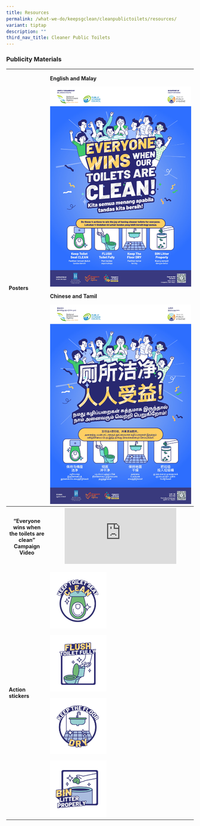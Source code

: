 ```yaml
---
title: Resources
permalink: /what-we-do/keepsgclean/cleanpublictoilets/resources/
variant: tiptap
description: ""
third_nav_title: Cleaner Public Toilets
---
```

<h3>Publicity Materials</h3>
<table style="minWidth: 50px">
<colgroup>
<col>
<col>
</colgroup>
<tbody>
<tr>
<td rowspan="1" colspan="1">
<h4>Posters</h4>
</td>
<td rowspan="1" colspan="1">
<p><strong>English and Malay</strong>
</p><a class="isomer-image-wrapper" href="/images/01.png"><img style="width: 100%" height="auto" width="100%" alt="" src="/images/01.png"></a>
<p></p>
<p><strong>Chinese and Tamil</strong>
</p>
<p></p><a class="isomer-image-wrapper" href="/images/02.png"><img style="width: 100%" height="auto" width="100%" alt="" src="/images/02.png"></a>
</td>
</tr>
<tr>
<th rowspan="1" colspan="1">
<h4>“Everyone wins when the toilets are clean”<br>Campaign Video</h4>
</th>
<th rowspan="1" colspan="1">
<div class="iframe-wrapper">
<iframe allowfullscreen="true" frameborder="0" src="https://www.youtube.com/embed/Nzsm_xo7rgI?si=GsiEwxenCCqLaxdd"></iframe>
</div>
</th>
</tr>
<tr>
<td rowspan="1" colspan="1">
<p><strong>Action stickers</strong>
</p>
</td>
<td rowspan="1" colspan="1">
<p></p><a class="isomer-image-wrapper" href="/images/keep%sg%clean/clean%public%toilets/241113_NEA_Toilet_Stickers_FA_01.png"><img style="width: 40%;" height="auto" width="100%" alt="" src="/images/Keep SG Clean/Clean Public Toilets/241113_NEA_Toilet_Stickers_FA_01.png"></a>
<p></p><a class="isomer-image-wrapper" href="/images/keep%sg%clean/clean%public%toilets/241113_NEA_Toilet_Stickers_FA_04.png"><img style="width: 40%;" height="auto" width="100%" alt="" src="/images/Keep SG Clean/Clean Public Toilets/241113_NEA_Toilet_Stickers_FA_04.png"></a>
<p></p>
<div class="isomer-image-wrapper">
<img style="width: 40%;" height="auto" width="100%" alt="" src="/images/Keep SG Clean/Clean Public Toilets/241113_NEA_Toilet_Stickers_FA_02.png">
</div>
<p></p><a class="isomer-image-wrapper" href="/images/keep%sg%clean/clean%public%toilets/241113_NEA_Toilet_Stickers_FA_02.png"><img style="width: 40%;" height="auto" width="100%" alt="" src="/images/Keep SG Clean/Clean Public Toilets/241113_NEA_Toilet_Stickers_FA_03.png"></a>
</td>
</tr>
</tbody>
</table>
<p></p>